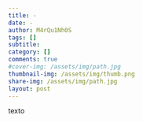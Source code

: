 ```yaml
---
title: -
date: -
author: M4rQu1Nh0S
tags: []
subtitle:
category: []
comments: true
#cover-img: /assets/img/path.jpg
thumbnail-img: /assets/img/thumb.png
share-img: /assets/img/path.jpg
layout: post
---
```


texto

